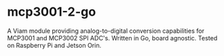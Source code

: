 # mcp3001-2-go
A Viam module providing analog-to-digital conversion capabilities for MCP3001 and MCP3002 SPI ADC's. Written in Go, board agnostic. Tested on Raspberry Pi and Jetson Orin.

